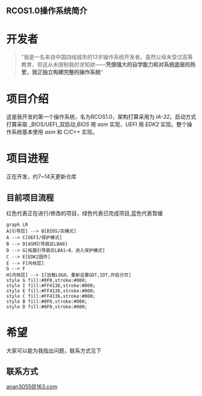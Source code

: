 **RCOS1.0操作系统简介**
---
# 开发者
> "我是一名来自中国四线城市的13岁操作系统开发者。虽然父母未受过高等教育，但这从未限制我的求知欲——**凭借强大的自学能力和对系统底层的热爱，我正独立构建完整的操作系统**"
# 项目介绍
这是我开发的第一个操作系统，名为RCOS1.0，架构打算采用为 _IA-32_。启动方式打算采取 _BIOS/UEFI_双启动,_BIOS_ 用 _asm_ 实现，_UEFI_ 用 _EDK2_ 实现。整个操作系统基本使用 _asm_ 和 _C/C++_ 实现。
# 项目进程
正在开发，约7~14天更新仓库
## 目前项目流程
红色代表正在进行/修改的项目，绿色代表已完成项目,蓝色代表暂缓
```mermaid
graph LR 
A[引导层] --> B[BIOS/实模式]
A --> C[UEFI/保护模式]
B --> D[ASM引导扇区LBA0]
D --> G[拓展引导扇区LBA1~8，进入保护模式]
C --> E[EDK2固件]
E --> F[内核层]
G --> F
H[内核层] --> I[加载LOGO，重新设置GDT,IDT,开启分页] 
style G fill:#0F0,stroke:#000;
style I fill:#FF4136,stroke:#000;
style E fill:#FF4136,stroke:#000;
style C fill:#FF4136,stroke:#000;
style B fill:#0F0,stroke:#000;
style D fill:#0F0,stroke:#000;
```
# 希望
大家可以能为我指出问题，联系方式见下
## 联系方式
anan3055@163.com
